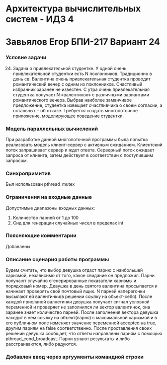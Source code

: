 # Архитектура вычислительных систем - ИДЗ 4
# Завьялов Егор БПИ-217 Вариант 24

### Условие задачи
24. Задача о привлекательной студентке. У одной очень привлекательной
студентки есть N поклонников. Традиционно в день св. Валентина очень привлекательная студентка проводит романтический вечер с одним из поклонников. Счастливый избранник заранее не известен. С утра очень привлекательная студентка получает N «валентинок» с различными вариантами романтического вечера. Выбрав наиболее заманчивое предложение, студентка извещает счастливчика о своем согласии, а остальных – об отказе. Требуется создать многопоточное приложение, моделирующее поведение студентки.

### Модель параллельных вычислений
При разработке данной многопоточной программы была попытка реализовать модель клиент-сервер с активным ожиданием. 
Клиентский поток запрашивает сервер и ждет ответа. Серверный поток ожидает запроса от клиента, затем действует в соответствии с поступившим запросом. 

### Синxропримитив
Был использован pthread_mutex

### Ограничения на входные данные
Допустимые диапазоны входных данных:
1. Количество парней от 1 до 100
2. Сид для генерации случайных чисел в пределах int 
### Поясняющие комментарии
Добавлены 

### Описание сценария работы программы
Будем считать, что выбор девушка отдаст парню с наибольшей харизмой, независимо от того, какое свидание он предложил. Парни получают случайно сгенерированные показатели харизмы и порядковый номер. Девушка в день святого валентина просыпается и начинает проверять свой почтовый ящик. N парней наперегонки высылают ей валентинки(в решении ссылку на обьект-себя). После каждой присланой валнетинки девушка получает сигнал условной переменной и проверяет не заполнился ли вектор валентинок, она заранее знает количество парней. После заполнения вектора девушка находит в нем ссылку на объект(парня) с максимальной харизмой и в его публичном поле изменяет значение переменной accepted на true, другим парням на false соответственно. После проставления своих решений девушка сообщает, что ответы направлены парням с помощью pthread_cond_broadcast. Парни узнают результаты и либо расстраиваются, либо радуются.

### Добавлен ввод через аргуументы командной строки
